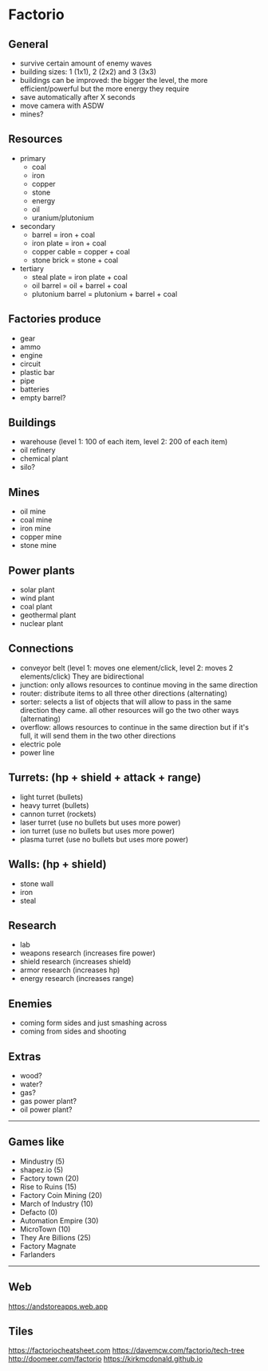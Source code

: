 # Factorio

## General
* survive certain amount of enemy waves
* building sizes: 1 (1x1), 2 (2x2) and 3 (3x3)
* buildings can be improved: the bigger the level, the more efficient/powerful but the more energy they require
* save automatically after X seconds
* move camera with ASDW
* mines?

## Resources
* primary
    * coal
    * iron
    * copper
    * stone
    * energy
    * oil
    * uranium/plutonium
* secondary
    * barrel = iron + coal
    * iron plate = iron + coal
    * copper cable = copper + coal
    * stone brick = stone + coal
* tertiary
    * steal plate = iron plate + coal
    * oil barrel = oil + barrel + coal
    * plutonium barrel = plutonium + barrel + coal

## Factories produce
* gear
* ammo
* engine
* circuit
* plastic bar
* pipe
* batteries
* empty barrel?

## Buildings
* warehouse (level 1: 100 of each item, level 2: 200 of each item)
* oil refinery
* chemical plant
* silo?

## Mines
* oil mine
* coal mine
* iron mine
* copper mine
* stone mine

## Power plants
* solar plant
* wind plant
* coal plant
* geothermal plant
* nuclear plant

## Connections
* conveyor belt (level 1: moves one element/click, level 2: moves 2 elements/click) They are bidirectional
* junction: only allows resources to continue moving in the same direction
* router: distribute items to all three other directions (alternating)
* sorter: selects a list of objects that will allow to pass in the same direction they came. all other resources will go the two other ways (alternating)
* overflow: allows resources to continue in the same direction but if it's full, it will send them in the two other directions
* electric pole
* power line

## Turrets: (hp + shield + attack + range)
* light turret (bullets)
* heavy turret (bullets)
* cannon turret (rockets)
* laser turret (use no bullets but uses more power)
* ion turret (use no bullets but uses more power)
* plasma turret (use no bullets but uses more power)

## Walls: (hp + shield)
* stone wall
* iron
* steal

## Research
* lab
* weapons research (increases fire power)
* shield research (increases shield)
* armor research (increases hp)
* energy research (increases range)

## Enemies
* coming form sides and just smashing across
* coming from sides and shooting

## Extras
* wood?
* water?
* gas?
* gas power plant?
* oil power plant?

----------------------------------------------------------------------------------------------------

## Games like
* Mindustry (5)
* shapez.io (5)
* Factory town (20)
* Rise to Ruins (15)
* Factory Coin Mining (20)
* March of Industry (10)
* Defacto (0)
* Automation Empire (30)
* MicroTown (10)
* They Are Billions (25)
* Factory Magnate
* Farlanders

----------------------------------------------------------------------------------------------------

## Web
https://andstoreapps.web.app

## Tiles
https://factoriocheatsheet.com
https://davemcw.com/factorio/tech-tree
http://doomeer.com/factorio
https://kirkmcdonald.github.io